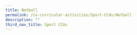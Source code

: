 ```yaml
---
title: Netball
permalink: /co-curricular-activities/Sport-CCAs/Netball
description: ""
third_nav_title: Sport CCAs
---
```

